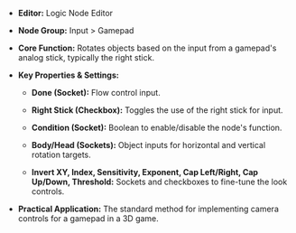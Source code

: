 - **Editor:** Logic Node Editor
    
- **Node Group:** Input > Gamepad
    
- **Core Function:** Rotates objects based on the input from a gamepad's analog stick, typically the right stick.
    
- **Key Properties & Settings:**
    
    - **Done (Socket):** Flow control input.
        
    - **Right Stick (Checkbox):** Toggles the use of the right stick for input.
        
    - **Condition (Socket):** Boolean to enable/disable the node's function.
        
    - **Body/Head (Sockets):** Object inputs for horizontal and vertical rotation targets.
        
    - **Invert XY, Index, Sensitivity, Exponent, Cap Left/Right, Cap Up/Down, Threshold:** Sockets and checkboxes to fine-tune the look controls.
        
- **Practical Application:** The standard method for implementing camera controls for a gamepad in a 3D game.
